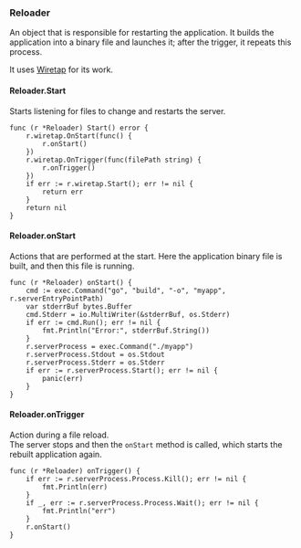 ### Reloader
An object that is responsible for restarting the application. It builds the application into a binary file and launches it; after the trigger, it repeats this process.

It uses [Wiretap](/server/livereload/wiretap) for its work.

#### Reloader.Start
Starts listening for files to change and restarts the server.
```golang
func (r *Reloader) Start() error {
	r.wiretap.OnStart(func() {
		r.onStart()
	})
	r.wiretap.OnTrigger(func(filePath string) {
		r.onTrigger()
	})
	if err := r.wiretap.Start(); err != nil {
		return err
	}
	return nil
}
```

#### Reloader.onStart
Actions that are performed at the start. 
Here the application binary file is built, and then this file is running.
```golang
func (r *Reloader) onStart() {
	cmd := exec.Command("go", "build", "-o", "myapp", r.serverEntryPointPath)
	var stderrBuf bytes.Buffer
	cmd.Stderr = io.MultiWriter(&stderrBuf, os.Stderr)
	if err := cmd.Run(); err != nil {
		fmt.Println("Error:", stderrBuf.String())
	}
	r.serverProcess = exec.Command("./myapp")
	r.serverProcess.Stdout = os.Stdout
	r.serverProcess.Stderr = os.Stderr
	if err := r.serverProcess.Start(); err != nil {
		panic(err)
	}
}
```

#### Reloader.onTrigger
Action during a file reload.<br>
The server stops and then the `onStart` method is called, 
which starts the rebuilt application again.
```golang
func (r *Reloader) onTrigger() {
	if err := r.serverProcess.Process.Kill(); err != nil {
		fmt.Println(err)
	}
	if _, err := r.serverProcess.Process.Wait(); err != nil {
		fmt.Println("err")
	}
	r.onStart()
}
```